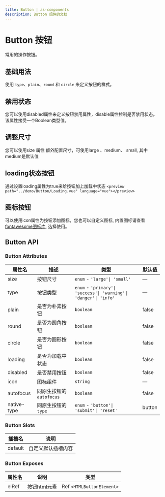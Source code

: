 ```yaml
---
title: Button | as-components
description: Button 组件的文档
---
```

# Button 按钮

常用的操作按钮。

## 基础用法

使用 `type`、`plain`、`round` 和 `circle` 来定义按钮的样式。

<preview path="../demo/Button/Basic.vue" language="vue"></preview>

## 禁用状态

您可以使用disabled属性来定义按钮禁用属性，disable属性控制是否禁用状态。该属性接受一个Boolean类型值。

<preview path="../demo/Button/Disabled.vue" language="vue"></preview>

## 调整尺寸

您可以使用size 属性 额外配置尺寸，可使用large 、medium、 small, 其中medium是默认值

<preview path="../demo/Button/Size.vue" language="vue"></preview>

## loading状态按钮

通过设置loading属性为true来给按钮加上加载中状态
`<preview path="../demo/Button/Loading.vue" language="vue"></preview>`

## 图标按钮

可以使用icon属性为按钮添加图标，您也可以自定义图标, 内置图标请查看 [fontawesome图标库](https://fontawesome.com/search?o=r&s=solid), 选择使用。

<preview path="../demo/Button/IconButton.vue" language="vue"></preview>

## Button  API

### Button Attributes

| 属性名      | 描述                       | 类型                                                             | 默认值 |
| ----------- | -------------------------- | ---------------------------------------------------------------- | ------ |
| size        | 按钮尺寸                   | `enum` - `'large'\| 'small'`                                  | —     |
| type        | 按钮类型                   | `enum` - `'primary'\| 'success'\| 'warning'\| 'danger'\| 'info'` | —     |
| plain       | 是否为朴素按钮             | `boolean`                                                      | false  |
| round       | 是否为圆角按钮             | `boolean`                                                      | false  |
| circle      | 是否为圆形按钮             | `boolean`                                                      | false  |
| loading     | 是否为加载中状态           | `boolean`                                                      | false  |
| disabled    | 是否禁用按钮               | `boolean`                                                      | false  |
| icon        | 图标组件                   | `string`                                                       | —     |
| autofocus   | 同原生按钮的 `autofocus` | `boolean`                                                      | false  |
| native-type | 同原生按钮的 `type`      | `enum` - `'button'\| 'submit'\| 'reset'`                       | button |

### Button Slots

| 插槽名                 | 说明                     |
| --------------------- | ----------------------- |
|  default   |  自定义默认插槽内容    |

### Button Exposes

|属性名           | 说明                      | 类型              |
| -------------- | -----------------------  | ---------------- |
| elRef | 按钮html元素 | Ref `<HTMLButtonElement>` |
